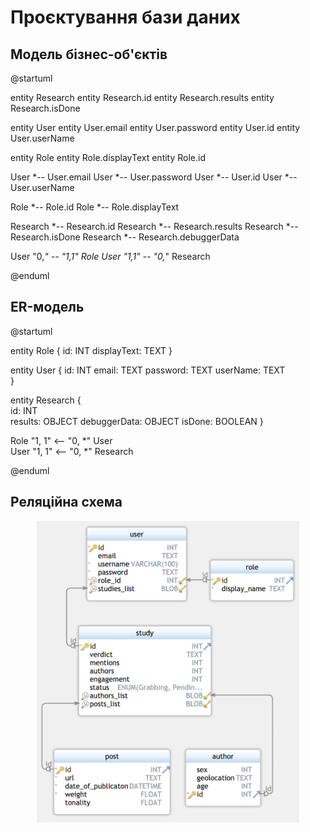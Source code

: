 # Проєктування бази даних

## Модель бізнес-об'єктів

@startuml

entity Research
entity Research.id
entity Research.results
entity Research.isDone

entity User
entity User.email
entity User.password
entity User.id
entity User.userName

entity Role
entity Role.displayText
entity Role.id

User *-- User.email
User *-- User.password
User *-- User.id
User *-- User.userName

Role *-- Role.id
Role *-- Role.displayText

Research *-- Research.id
Research *-- Research.results
Research *-- Research.isDone
Research *-- Research.debuggerData

User "0,*" -- "1,1" Role 
User "1,1" -- "0,*" Research

@enduml

## ER-модель
@startuml 

entity Role  {
  id: INT 
  displayText: TEXT 
}

entity User { 
  id: INT 
  email: TEXT 
  password: TEXT 
  userName: TEXT  
}

entity Research  {  
  id: INT  
  results: OBJECT
  debuggerData: OBJECT
  isDone: BOOLEAN
}

Role "1, 1" <-- "0, *" User  
User "1, 1" <-- "0, *" Research

@enduml

## Реляційна схема

<center style="margin-top: 16px">
  <img style="max-width: 420px" alt="" src="./img/relationScheme.png" />
</center>
